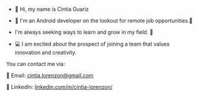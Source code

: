 - 👋 Hi, my name is Cintia Guariz 

- 📱 I'm an Android developer on the lookout for remote job opportunities.👀  

- I'm always seeking ways to learn and grow in my field. 🎯

- 💻 I am excited about the prospect of joining a team that values innovation and creativity.
  
You can contact me via:

📧 Email: cintia.lorenzon@gmail.com

💼 LinkedIn: [linkedin.com/in/cintia-lorenzon/](https://www.linkedin.com/in/cintia-lorenzon/)



